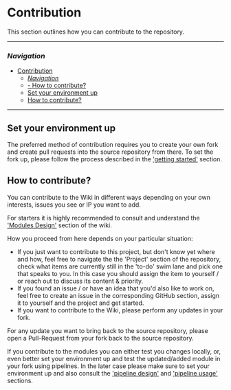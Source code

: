 # Contribution
This section outlines how you can contribute to the repository.

---
### _Navigation_
- [Contribution](#contribution)
    - [_Navigation_](#navigation)
  - [- How to contribute?](#--how-to-contribute)
  - [Set your environment up](#set-your-environment-up)
  - [How to contribute?](#how-to-contribute)
---

## Set your environment up

The preferred method of contribution requires you to create your own fork and create pull requests into the source repository from there. To set the fork up, please follow the process described in the ['getting started'](./GettingStarted#Option-1-Use-it-as-a-basis-to-set-up-your-own-inner-source-project) section.

## How to contribute?

You can contribute to the Wiki in different ways depending on your own interests, issues you see or IP you want to add.

For starters it is highly recommended to consult and understand the ['Modules Design'](.\ModulesDesign.md) section of the wiki.

How you proceed from here depends on your particular situation:
- If you just want to contribute to this project, but don't know yet where and how, feel free to navigate the the 'Project' section of the repository, check what items are currently still in the 'to-do' swim lane and pick one that speaks to you. In this case you should assign the item to yourself / or reach out to discuss its content & priority.
- If you found an issue / or have an idea that you'd also like to work on, feel free to create an issue in the corresponding GitHub section, assign it to yourself and the project and get started.
- If you want to contribute to the Wiki, please perform any updates in your fork.

For any update you want to bring back to the source repository, please open a Pull-Request from your fork back to the source repository.

If you contribute to the modules you can either test you changes locally, or, even better set your environment up and test the updated/added module in your fork using pipelines. In the later case please make sure to set your environment up and also consult the ['pipeline design'](.\PipelinesDesign.md) and ['pipeline usage'](.\PipelinesUsage.md) sections.
